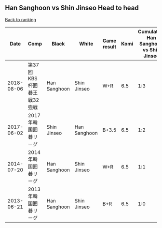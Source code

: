 ## Han Sanghoon vs Shin Jinseo Head to head

[Back to ranking](../../index.md)




| **Date** | **Comp** | **Black** | **White** | **Game result** | **Komi** | **Cumulative Han Sanghoon vs Shin Jinseo** | **Han Sanghoon streak** | **Shin Jinseo streak** | 
| --- | --- | --- | --- | --- | --- | --- | --- | --- |
| 2018-08-06 | 第37回KBS杯囲碁王戦32強戦 | Han Sanghoon | Shin Jinseo | W+R | 6.5 | 1:3 | 0 | 3 | 
| 2017-06-02 | 2017年韓国囲碁リーグ | Shin Jinseo | Han Sanghoon | B+3.5 | 6.5 | 1:2 | 0 | 2 | 
| 2014-07-20 | 2014年韓国囲碁リーグ | Han Sanghoon | Shin Jinseo | W+R | 6.5 | 1:1 | 0 | 1 | 
| 2013-06-21 | 2013年韓国囲碁リーグ | Han Sanghoon | Shin Jinseo | B+R | 6.5 | 1:0 | 1 | 0 |





